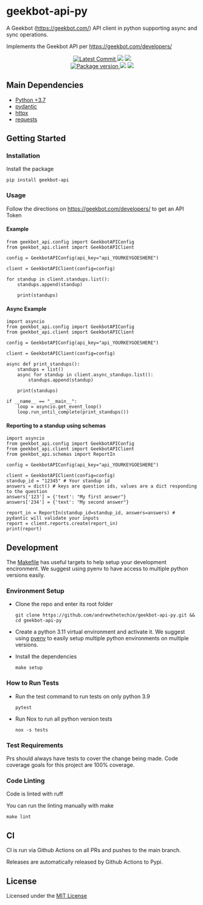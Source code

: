# geekbot-api-py

A Geekbot (<https://geekbot.com/>) API client in python supporting async and sync operations.

Implements the Geekbot API per <https://geekbot.com/developers/>

<p align="center">
    <a href="https://github.com/andrewthetechie/geekbot-api-py" target="_blank">
        <img src="https://img.shields.io/github/last-commit/andrewthetechie/geekbot-api-py" alt="Latest Commit">
    </a>
        <img src="https://github.com/andrewthetechie/geekbot-api-py/actions/workflows/run_tests_with_tox.yaml/badge.svg?branch=main">
        <img src="https://codecov.io/gh/andrewthetechie/geekbot-api-py/branch/main/graph/badge.svg?token=7BK6JL2VL4"/>
    <br />
    <a href="https://pypi.org/project/geekbot-api" target="_blank">
        <img src="https://img.shields.io/pypi/v/geekbot-api" alt="Package version">
    </a>
    <img src="https://img.shields.io/pypi/pyversions/geekbot-api">
    <img src="https://img.shields.io/badge/license-MIT-green">
</p>

## Main Dependencies

- [Python +3.7](https://www.python.org)
- [pydantic](https://github.com/samuelcolvin/pydantic/)
- [httpx](https://www.python-httpx.org/)
- [requests](https://docs.python-requests.org/en/master/)

## Getting Started

### Installation

Install the package

    pip install geekbot-api

### Usage

Follow the directions on <https://geekbot.com/developers/> to get an API Token

#### Example

    from geekbot_api.config import GeekbotAPIConfig
    from geekbot_api.client import GeekbotAPIClient

    config = GeekbotAPIConfig(api_key="api_YOURKEYGOESHERE")

    client = GeekbotAPIClient(config=config)

    for standup in client.standups.list():
        standups.append(standup)

        print(standups)

#### Async Example

    import asyncio
    from geekbot_api.config import GeekbotAPIConfig
    from geekbot_api.client import GeekbotAPIClient

    config = GeekbotAPIConfig(api_key="api_YOURKEYGOESHERE")

    client = GeekbotAPIClient(config=config)

    async def print_standups():
        standups = list()
        async for standup in client.async_standups.list():
            standups.append(standup)

        print(standups)

    if __name__ == "__main__":
        loop = asyncio.get_event_loop()
        loop.run_until_complete(print_standups())

#### Reporting to a standup using schemas

    import asyncio
    from geekbot_api.config import GeekbotAPIConfig
    from geekbot_api.client import GeekbotAPIClient
    from geekbot_api.schemas import ReportIn

    config = GeekbotAPIConfig(api_key="api_YOURKEYGOESHERE")

    client = GeekbotAPIClient(config=config)
    standup_id = "12345" # Your standup id
    answers = dict() # keys are question ids, values are a dict responding to the question
    answers['123'] = {'text': "My first answer"}
    answers['234'] = {'text': "My second answer"}

    report_in = ReportIn(standup_id=standup_id, answers=answers) # pydantic will validate your inputs
    report = client.reports.create(report_in)
    print(report)

## Development

The [Makefile](./makefile) has useful targets to help setup your
development encironment. We suggest using pyenv to have access to
multiple python versions easily.

### Environment Setup

- Clone the repo and enter its root folder

  ```{.sourceCode .bash}
  git clone https://github.com/andrewthetechie/geekbot-api-py.git && cd geekbot-api-py
  ```

- Create a python 3.11 virtual environment and activate it. We suggest
  using [pyenv](https://github.com/pyenv/pyenv) to easily setup
  multiple python environments on multiple versions.

- Install the dependencies

  ```{.sourceCode .bash}
  make setup
  ```

### How to Run Tests

- Run the test command to run tests on only python 3.9

  ```{.sourceCode .bash}
  pytest
  ```

- Run Nox to run all python version tests

  ```{.sourceCode .bash}
  nox -s tests
  ```

### Test Requirements

Prs should always have tests to cover the change being made. Code
coverage goals for this project are 100% coverage.

### Code Linting

Code is linted with ruff

You can run the linting manually with make

```{.sourceCode .bash}
make lint
```

## CI

CI is run via Github Actions on all PRs and pushes to the main branch.

Releases are automatically released by Github Actions to Pypi.

## License

Licensed under the [MIT License](./LICENSE)
